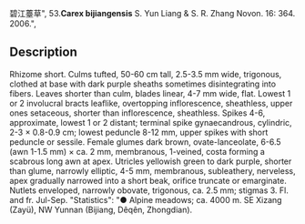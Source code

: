 碧江薹草",
53.**Carex bijiangensis** S. Yun Liang & S. R. Zhang Novon. 16: 364. 2006.",

## Description
Rhizome short. Culms tufted, 50-60 cm tall, 2.5-3.5 mm wide, trigonous, clothed at base with dark purple sheaths sometimes disintegrating into fibers. Leaves shorter than culm, blades linear, 4-7 mm wide, flat. Lowest 1 or 2 involucral bracts leaflike, overtopping inflorescence, sheathless, upper ones setaceous, shorter than inflorescence, sheathless. Spikes 4-6, approximate, lowest 1 or 2 distant; terminal spike gynaecandrous, cylindric, 2-3 × 0.8-0.9 cm; lowest peduncle 8-12 mm, upper spikes with short peduncle or sessile. Female glumes dark brown, ovate-lanceolate, 6-6.5 (awn 1-1.5 mm) × ca. 2 mm, membranous, 1-veined, costa forming a scabrous long awn at apex. Utricles yellowish green to dark purple, shorter than glume, narrowly elliptic, 4-5 mm, membranous, subleathery, nerveless, apex gradually narrowed into a short beak, orifice truncate or emarginate. Nutlets enveloped, narrowly obovate, trigonous, ca. 2.5 mm; stigmas 3. Fl. and fr. Jul-Sep.
  "Statistics": "● Alpine meadows; ca. 4000 m. SE Xizang (Zayü), NW Yunnan (Bijiang, Dêqên, Zhongdian).

